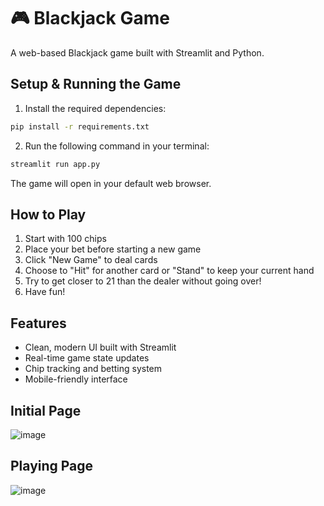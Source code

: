 # 🎮 Blackjack Game

A web-based Blackjack game built with Streamlit and Python.

## Setup & Running the Game

1. Install the required dependencies:

```bash
pip install -r requirements.txt
```

2. Run the following command in your terminal:

```bash
streamlit run app.py
```

The game will open in your default web browser.

## How to Play

1. Start with 100 chips
2. Place your bet before starting a new game
3. Click "New Game" to deal cards
4. Choose to "Hit" for another card or "Stand" to keep your current hand
5. Try to get closer to 21 than the dealer without going over!
6. Have fun!

## Features

- Clean, modern UI built with Streamlit
- Real-time game state updates
- Chip tracking and betting system
- Mobile-friendly interface

## Initial Page
![image](https://github.com/user-attachments/assets/541fd5c1-dd75-4699-90a4-3c322d4b37f0)

## Playing Page
![image](https://github.com/user-attachments/assets/c9cd16e4-4d84-4aa2-9c7e-14d257a54c24)
